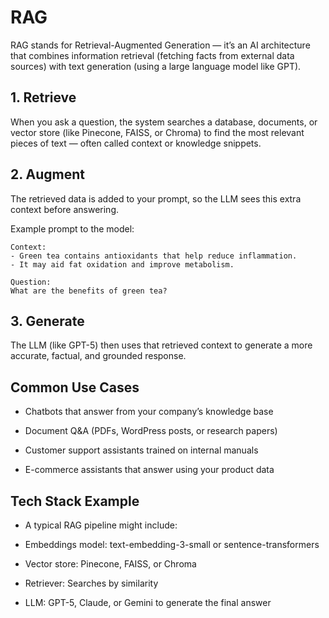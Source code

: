 # RAG
RAG stands for Retrieval-Augmented Generation — it’s an AI architecture that combines information retrieval (fetching facts from external data sources) with text generation (using a large language model like GPT).

## 1. Retrieve

When you ask a question, the system searches a database, documents, or vector store (like Pinecone, FAISS, or Chroma) to find the most relevant pieces of text — often called context or knowledge snippets.

## 2. Augment

The retrieved data is added to your prompt, so the LLM sees this extra context before answering.

Example prompt to the model:
```
Context:
- Green tea contains antioxidants that help reduce inflammation.
- It may aid fat oxidation and improve metabolism.

Question:
What are the benefits of green tea?
```

## 3. Generate

The LLM (like GPT-5) then uses that retrieved context to generate a more accurate, factual, and grounded response.

## Common Use Cases

- Chatbots that answer from your company’s knowledge base

- Document Q&A (PDFs, WordPress posts, or research papers)

- Customer support assistants trained on internal manuals

- E-commerce assistants that answer using your product data

## Tech Stack Example

- A typical RAG pipeline might include:

- Embeddings model: text-embedding-3-small or sentence-transformers

- Vector store: Pinecone, FAISS, or Chroma

- Retriever: Searches by similarity

- LLM: GPT-5, Claude, or Gemini to generate the final answer

